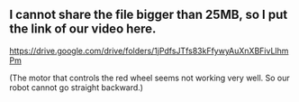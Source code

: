 ## I cannot share the file bigger than 25MB, so I put the link of our video here.

https://drive.google.com/drive/folders/1jPdfsJTfs83kFfywyAuXnXBFivLlhmPm

(The motor that controls the red wheel seems not working very well. So our robot cannot go straight backward.)
